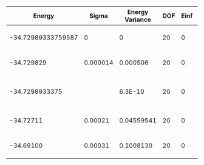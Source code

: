 | Energy             | Sigma    | Energy Variance | DOF | Einf | Method                                | Reference |
|--------------------|----------|-----------------|-----|------|---------------------------------------|-----------|
| -34.72989333759587 | 0        | 0               | 20  | 0    | Exact diagonalization                 | TODO: own code (ED) |
| -34.729829         | 0.000014 | 0.000506        | 20  | 0    | RNN                                   | TODO: own code (RNN) |
| -34.7298933375     |          | 6.3E-10         | 20  | 0    | DMRG (max truncation error ~ 1.0E-12) | TODO: ask Max |
| -34.72711          | 0.00021  | 0.04559541      | 20  | 0    | RBM (alpha = 1)                       | TODO: own code (RBM) |
| -34.69100          | 0.00031  | 0.1008130       | 20  | 0    | Jastrow baseline                      | TODO: own code (Jastrow) |
